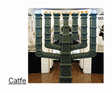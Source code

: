[Catfe](http://www.catfe.ca/) 
![alt text](https://raw.githubusercontent.com/elisebigley/elise-open-notebook/master/Images/4407560315_134b880abe_q.png)

